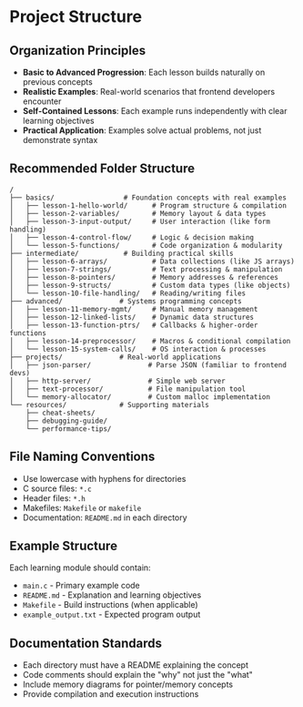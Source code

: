 # Project Structure

## Organization Principles

- **Basic to Advanced Progression**: Each lesson builds naturally on previous concepts
- **Realistic Examples**: Real-world scenarios that frontend developers encounter
- **Self-Contained Lessons**: Each example runs independently with clear learning objectives
- **Practical Application**: Examples solve actual problems, not just demonstrate syntax

## Recommended Folder Structure

```
/
├── basics/                 # Foundation concepts with real examples
│   ├── lesson-1-hello-world/      # Program structure & compilation
│   ├── lesson-2-variables/        # Memory layout & data types
│   ├── lesson-3-input-output/     # User interaction (like form handling)
│   ├── lesson-4-control-flow/     # Logic & decision making
│   └── lesson-5-functions/        # Code organization & modularity
├── intermediate/           # Building practical skills
│   ├── lesson-6-arrays/           # Data collections (like JS arrays)
│   ├── lesson-7-strings/          # Text processing & manipulation
│   ├── lesson-8-pointers/         # Memory addresses & references
│   ├── lesson-9-structs/          # Custom data types (like objects)
│   └── lesson-10-file-handling/   # Reading/writing files
├── advanced/              # Systems programming concepts
│   ├── lesson-11-memory-mgmt/     # Manual memory management
│   ├── lesson-12-linked-lists/    # Dynamic data structures
│   ├── lesson-13-function-ptrs/   # Callbacks & higher-order functions
│   ├── lesson-14-preprocessor/    # Macros & conditional compilation
│   └── lesson-15-system-calls/    # OS interaction & processes
├── projects/              # Real-world applications
│   ├── json-parser/              # Parse JSON (familiar to frontend devs)
│   ├── http-server/              # Simple web server
│   ├── text-processor/           # File manipulation tool
│   └── memory-allocator/         # Custom malloc implementation
└── resources/             # Supporting materials
    ├── cheat-sheets/
    ├── debugging-guide/
    └── performance-tips/
```

## File Naming Conventions

- Use lowercase with hyphens for directories
- C source files: `*.c`
- Header files: `*.h`
- Makefiles: `Makefile` or `makefile`
- Documentation: `README.md` in each directory

## Example Structure

Each learning module should contain:

- `main.c` - Primary example code
- `README.md` - Explanation and learning objectives
- `Makefile` - Build instructions (when applicable)
- `example_output.txt` - Expected program output

## Documentation Standards

- Each directory must have a README explaining the concept
- Code comments should explain the "why" not just the "what"
- Include memory diagrams for pointer/memory concepts
- Provide compilation and execution instructions
